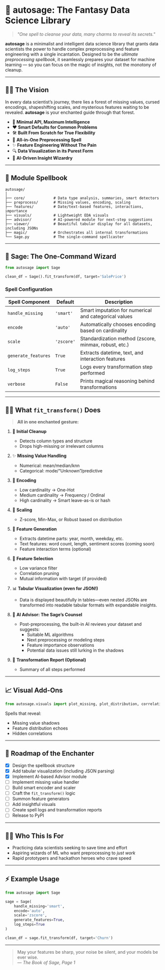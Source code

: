 # 🔮 autosage: The Fantasy Data Science Library

> *"One spell to cleanse your data, many charms to reveal its secrets."*

**autosage** is a minimalist and intelligent data science library that grants data scientists the power to handle complex preprocessing and feature engineering with a single incantation. Designed to be the *ultimate preprocessing spellbook*, it seamlessly prepares your dataset for machine learning — so you can focus on the magic of insights, not the monotony of cleanup.

---

## 🧙‍♂️ The Vision

In every data scientist’s journey, there lies a forest of missing values, cursed encodings, shapeshifting scales, and mysterious features waiting to be revealed. **autosage** is your enchanted guide through that forest.

- 🧠 **Minimal API, Maximum Intelligence**
- ❤️ **Smart Defaults for Common Problems**
- 🛠️ **Built From Scratch for True Flexibility**
- 🧬 **All-in-One Preprocessing Spell**
- ✨ **Feature Engineering Without The Pain**
- 🔍 **Data Visualization in its Purest Form**
- 🤖 **AI-Driven Insight Wizardry**

---

## 🧝 Module Spellbook

```
autosage/
│
├── core/             # Data type analysis, summaries, smart detectors
├── preprocess/       # Missing values, encoding, scaling
├── features/         # Date/text-based features, interactions, importance
├── visuals/          # Lightweight EDA visuals
├── advisor/          # AI-powered module for next-step suggestions
├── viewer/           # Beautiful tabular display for all datasets, including JSONs
├── magic/            # Orchestrates all internal transformations
└── Sage.py           # The single-command spellcaster
```

---

## 🧞 Sage: The One-Command Wizard

```python
from autosage import Sage

clean_df = Sage().fit_transform(df, target='SalePrice')
```

### Spell Configuration

| Spell Component       | Default    | Description |
|------------------------|------------|-------------|
| `handle_missing`       | `'smart'`  | Smart imputation for numerical and categorical values |
| `encode`               | `'auto'`   | Automatically chooses encoding based on cardinality |
| `scale`                | `'zscore'` | Standardization method (zscore, minmax, robust, etc.) |
| `generate_features`    | `True`     | Extracts datetime, text, and interaction features |
| `log_steps`            | `True`     | Logs every transformation step performed |
| `verbose`              | `False`    | Prints magical reasoning behind transformations |

---

## 🧙‍♀️ What `fit_transform()` Does

> **All in one enchanted gesture:**

1. 🧹 **Initial Cleanup**
   - Detects column types and structure
   - Drops high-missing or irrelevant columns

2. ✨ **Missing Value Handling**
   - Numerical: mean/median/knn
   - Categorical: mode/“Unknown”/predictive

3. 🎯 **Encoding**
   - Low cardinality → One-Hot  
   - Medium cardinality → Frequency / Ordinal  
   - High cardinality → Smart leave-as-is or hash

4. 🧪 **Scaling**
   - Z-score, Min-Max, or Robust based on distribution

5. 🧬 **Feature Generation**
   - Extracts datetime parts: year, month, weekday, etc.  
   - Text features: word count, length, sentiment scores (coming soon)  
   - Feature interaction terms (optional)

6. 🧠 **Feature Selection**
   - Low variance filter  
   - Correlation pruning  
   - Mutual information with target (if provided)

7. 📊 **Tabular Visualization (even for JSON!)**
   - Data is displayed beautifully in tables—even nested JSONs are transformed into readable tabular formats with expandable insights.

8. 🤖 **AI Advisor: The Sage’s Counsel**
   - Post-preprocessing, the built-in AI reviews your dataset and suggests:
     - Suitable ML algorithms
     - Next preprocessing or modeling steps
     - Feature importance observations
     - Potential data issues still lurking in the shadows

9. 📜 **Transformation Report (Optional)**
   - Summary of all steps performed

---

## 📈 Visual Add-Ons

```python
from autosage.visuals import plot_missing, plot_distribution, correlation_heatmap
```

Spells that reveal:
- Missing value shadows
- Feature distribution echoes
- Hidden correlations

---

## 🧙 Roadmap of the Enchanter

- [x] Design the spellbook structure
- [x] Add tabular visualization (including JSON parsing)
- [x] Implement AI-based Advisor module
- [ ] Implement missing value handler
- [ ] Build smart encoder and scaler
- [ ] Craft the `fit_transform()` logic
- [ ] Summon feature generators
- [ ] Add insightful visuals
- [ ] Create spell logs and transformation reports
- [ ] Release to PyPI

---

## 🧙‍♂️ Who This Is For

- Practicing data scientists seeking to save time and effort
- Aspiring wizards of ML who want preprocessing to *just work*
- Rapid prototypers and hackathon heroes who crave speed

---

## ⚡ Example Usage

```python
from autosage import Sage

sage = Sage(
    handle_missing='smart',
    encode='auto',
    scale='zscore',
    generate_features=True,
    log_steps=True
)

clean_df = sage.fit_transform(df, target='Churn')
```

---

> May your features be sharp, your noise be silent, and your models be ever wise.  
> — *The Book of Sage, Page 1*

